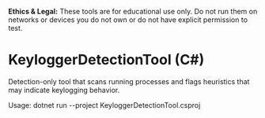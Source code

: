**Ethics & Legal:** These tools are for educational use only. Do not run them on networks or devices you do not own or do not have explicit permission to test.

# KeyloggerDetectionTool (C#)
Detection-only tool that scans running processes and flags heuristics that may indicate keylogging behavior.

Usage:
dotnet run --project KeyloggerDetectionTool.csproj

